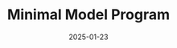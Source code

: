 ---
title: "Minimal Model Program"
collection: publications
category: manuscripts
permalink: /publication/Minimal Model Program
excerpt: ' the minimal model program is part of the birational classification of algebraic varieties. Its goal is to construct a birational model of any complex projective variety which is as simple as possible. '
speaker: Tongji Gao
date: '2025-01-23'
 #venue: 'Journal 1'
notes1url: 'http://tea522.github.io/files/极小模型理论笔记.pdf'
---